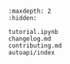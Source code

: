 ```{include} ../README.md

```

```{toctree}
:maxdepth: 2
:hidden:

tutorial.ipynb
changelog.md
contributing.md
autoapi/index
```
